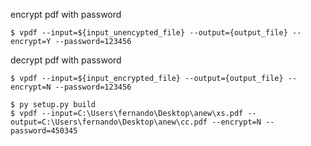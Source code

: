 
encrypt pdf with password
```
$ vpdf --input=${input_unencypted_file} --output={output_file} --encrypt=Y --password=123456
```

decrypt pdf with password
```
$ vpdf --input=${input_encrypted_file} --output={output_file} --encrypt=N --password=123456
```

```
$ py setup.py build
$ vpdf --input=C:\Users\fernando\Desktop\anew\xs.pdf --output=C:\Users\fernando\Desktop\anew\cc.pdf --encrypt=N --password=450345
```
